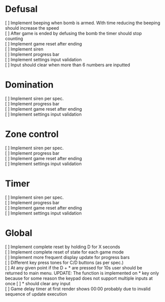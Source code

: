 # Defusal  
  
[ ] Implement beeping when bomb is armed. With time reducing the beeping should increase the speed  
[ ] After game is ended by defusing the bomb the timer should stop counting  
[ ] Implement game reset after ending  
[ ] Implement siren  
[ ] Implement progress bar  
[ ] Implement settings input validation  
[ ] Input should clear when more than 6 numbers are inputted  
  
# Domination  
  
[ ] Implement siren per spec.  
[ ] Implement progress bar  
[ ] Implement game reset after ending  
[ ] Implement settings input validation

# Zone control  
  
[ ] Implement siren per spec.  
[ ] Implement progress bar  
[ ] Implement game reset after ending  
[ ] Implement settings input validation  

# Timer  
  
[ ] Implement siren per spec.  
[ ] Implement progress bar  
[ ] Implement game reset after ending  
[ ] Implement settings input validation  
  
# Global  
  
[ ] Implement complete reset by holding D for X seconds  
[ ] Implement complete reset of state for each game mode  
[ ] Implement more frequent display update for progress bars  
[ ] Different key press tones for C/D buttons (as per spec.)  
[ ] At any given point if the D + * are pressed for 10s user should be returned to main menu. UPDATE: The function is implemented on * key only because for some reason the keypad does not support multiple inputs at once
[ ] * should clear any input  
[ ] Game delay timer at first render shows 00:00 probably due to invalid sequence of update execution